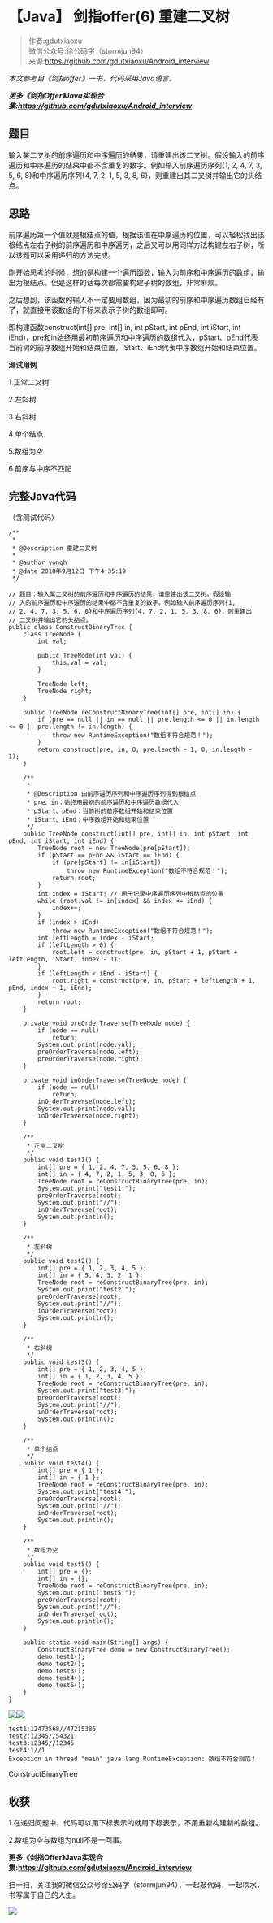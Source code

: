 # 【Java】 剑指offer(6) 重建二叉树  
  
> 作者:gdutxiaoxu<br/> 微信公众号:徐公码字（stormjun94）<br/>来源:https://github.com/gdutxiaoxu/Android_interview

_本文参考自《剑指offer》一书，代码采用Java语言。_

_**更多《剑指Offer》Java实现合集:https://github.com/gdutxiaoxu/Android_interview**_

## 题目

输入某二叉树的前序遍历和中序遍历的结果，请重建出该二叉树。假设输入的前序遍历和中序遍历的结果中都不含重复的数字。例如输入前序遍历序列{1, 2, 4, 7,
3, 5, 6, 8}和中序遍历序列{4, 7, 2, 1, 5, 3, 8, 6}，则重建出其二叉树并输出它的头结点。

## 思路

前序遍历第一个值就是根结点的值，根据该值在中序遍历的位置，可以轻松找出该根结点左右子树的前序遍历和中序遍历，之后又可以用同样方法构建左右子树，所以该题可以采用递归的方法完成。

刚开始思考的时候，想的是构建一个遍历函数，输入为前序和中序遍历的数组，输出为根结点。但是这样的话每次都需要构建子树的数组，非常麻烦。

之后想到，该函数的输入不一定要用数组，因为最初的前序和中序遍历数组已经有了，就直接用该数组的下标来表示子树的数组即可。

即构建函数construct(int[] pre, int[] in, int pStart, int pEnd, int iStart, int
iEnd)，pre和in始终用最初前序遍历和中序遍历的数组代入，pStart、pEnd代表当前树的前序数组开始和结束位置，iStart、iEnd代表中序数组开始和结束位置。

**测试用例**

1.正常二叉树

2.左斜树

3.右斜树

4.单个结点

5.数组为空

6.前序与中序不匹配

## **完整Java代码**

（含测试代码）

    
    
    /**
     * 
     * @Description 重建二叉树
     *
     * @author yongh
     * @date 2018年9月12日 下午4:35:19
     */
    
    // 题目：输入某二叉树的前序遍历和中序遍历的结果，请重建出该二叉树。假设输
    // 入的前序遍历和中序遍历的结果中都不含重复的数字。例如输入前序遍历序列{1,
    // 2, 4, 7, 3, 5, 6, 8}和中序遍历序列{4, 7, 2, 1, 5, 3, 8, 6}，则重建出
    // 二叉树并输出它的头结点。
    public class ConstructBinaryTree {
    	class TreeNode {
    		int val;
    
    		public TreeNode(int val) {
    			this.val = val;
    		}
    
    		TreeNode left;
    		TreeNode right;
    	}
    
    	public TreeNode reConstructBinaryTree(int[] pre, int[] in) {
    		if (pre == null || in == null || pre.length <= 0 || in.length <= 0 || pre.length != in.length) {
    			throw new RuntimeException("数组不符合规范！");
    		}
    		return construct(pre, in, 0, pre.length - 1, 0, in.length - 1);
    	}
    
    	/**
    	 * 
    	 * @Description 由前序遍历序列和中序遍历序列得到根结点
    	 * pre、in：始终用最初的前序遍历和中序遍历数组代入
    	 * pStart、pEnd：当前树的前序数组开始和结束位置
    	 * iStart、iEnd：中序数组开始和结束位置
    	 */
    	public TreeNode construct(int[] pre, int[] in, int pStart, int pEnd, int iStart, int iEnd) {
    		TreeNode root = new TreeNode(pre[pStart]);
    		if (pStart == pEnd && iStart == iEnd) {
    			if (pre[pStart] != in[iStart])
    				throw new RuntimeException("数组不符合规范！");
    			return root;
    		}
    		int index = iStart; // 用于记录中序遍历序列中根结点的位置
    		while (root.val != in[index] && index <= iEnd) {
    			index++;
    		}
    		if (index > iEnd)
    			throw new RuntimeException("数组不符合规范！");
    		int leftLength = index - iStart;
    		if (leftLength > 0) {
    			root.left = construct(pre, in, pStart + 1, pStart + leftLength, iStart, index - 1);
    		}
    		if (leftLength < iEnd - iStart) {
    			root.right = construct(pre, in, pStart + leftLength + 1, pEnd, index + 1, iEnd);
    		}
    		return root;
    	}
    
    	private void preOrderTraverse(TreeNode node) {
    		if (node == null)
    			return;
    		System.out.print(node.val);
    		preOrderTraverse(node.left);
    		preOrderTraverse(node.right);
    	}
    
    	private void inOrderTraverse(TreeNode node) {
    		if (node == null)
    			return;
    		inOrderTraverse(node.left);
    		System.out.print(node.val);
    		inOrderTraverse(node.right);
    	}
    
    	/**
    	 * 正常二叉树
    	 */
    	public void test1() {
    		int[] pre = { 1, 2, 4, 7, 3, 5, 6, 8 };
    		int[] in = { 4, 7, 2, 1, 5, 3, 8, 6 };
    		TreeNode root = reConstructBinaryTree(pre, in);
    		System.out.print("test1:");
    		preOrderTraverse(root);
    		System.out.print("//");
    		inOrderTraverse(root);
    		System.out.println();
    	}
    
    	/**
    	 * 左斜树
    	 */
    	public void test2() {
    		int[] pre = { 1, 2, 3, 4, 5 };
    		int[] in = { 5, 4, 3, 2, 1 };
    		TreeNode root = reConstructBinaryTree(pre, in);
    		System.out.print("test2:");
    		preOrderTraverse(root);
    		System.out.print("//");
    		inOrderTraverse(root);
    		System.out.println();
    	}
    
    	/**
    	 * 右斜树
    	 */
    	public void test3() {
    		int[] pre = { 1, 2, 3, 4, 5 };
    		int[] in = { 1, 2, 3, 4, 5 };
    		TreeNode root = reConstructBinaryTree(pre, in);
    		System.out.print("test3:");
    		preOrderTraverse(root);
    		System.out.print("//");
    		inOrderTraverse(root);
    		System.out.println();
    	}
    
    	/**
    	 * 单个结点
    	 */
    	public void test4() {
    		int[] pre = { 1 };
    		int[] in = { 1 };
    		TreeNode root = reConstructBinaryTree(pre, in);
    		System.out.print("test4:");
    		preOrderTraverse(root);
    		System.out.print("//");
    		inOrderTraverse(root);
    		System.out.println();
    	}
    
    	/**
    	 * 数组为空
    	 */
    	public void test5() {
    		int[] pre = {};
    		int[] in = {};
    		TreeNode root = reConstructBinaryTree(pre, in);
    		System.out.print("test5:");
    		preOrderTraverse(root);
    		System.out.print("//");
    		inOrderTraverse(root);
    		System.out.println();
    	}
    
    	public static void main(String[] args) {
    		ConstructBinaryTree demo = new ConstructBinaryTree();
    		demo.test1();
    		demo.test2();
    		demo.test3();
    		demo.test4();
    		demo.test5();
    	}
    }
    

![](https://images.cnblogs.com/OutliningIndicators/ContractedBlock.gif)![](https://images.cnblogs.com/OutliningIndicators/ExpandedBlockStart.gif)

    
    
    test1:12473568//47215386
    test2:12345//54321
    test3:12345//12345
    test4:1//1
    Exception in thread "main" java.lang.RuntimeException: 数组不符合规范！

ConstructBinaryTree

## **收获**

1.在递归问题中，代码可以用下标表示的就用下标表示，不用重新构建新的数组。

2.数组为空与数组为null不是一回事。

**更多《剑指Offer》Java实现合集:https://github.com/gdutxiaoxu/Android_interview**

扫一扫，关注我的微信公众号徐公码字（stormjun94），一起敲代码，一起吹水，书写属于自己的人生。

![](https://raw.githubusercontent.com/gdutxiaoxu/blog_pic/master/offer/20200722234908.png)